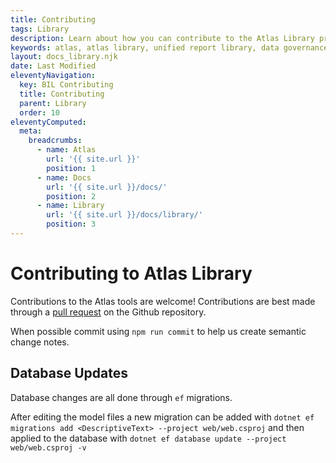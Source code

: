 ```yaml
---
title: Contributing
tags: Library
description: Learn about how you can contribute to the Atlas Library project. Contributions are welcome.
keywords: atlas, atlas library, unified report library, data governance, database, congributing, useful tools
layout: docs_library.njk
date: Last Modified
eleventyNavigation:
  key: BIL Contributing
  title: Contributing
  parent: Library
  order: 10
eleventyComputed:
  meta:
    breadcrumbs:
      - name: Atlas
        url: '{{ site.url }}'
        position: 1
      - name: Docs
        url: '{{ site.url }}/docs/'
        position: 2
      - name: Library
        url: '{{ site.url }}/docs/library/'
        position: 3
---
```


# Contributing to Atlas Library

Contributions to the Atlas tools are welcome! Contributions are best made through a [pull request](https://github.com/atlas-bi/Library/pulls) on the Github repository.

When possible commit using `npm run commit` to help us create semantic change notes.

## Database Updates

Database changes are all done through `ef` migrations.

After editing the model files a new migration can be added with `dotnet ef migrations add <DescriptiveText> --project web/web.csproj` and then applied to the database with `dotnet ef database update --project web/web.csproj -v`
